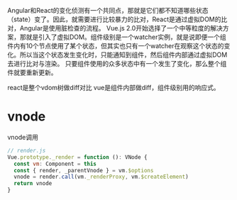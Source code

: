 Angular和React的变化侦测有一个共同点，那就是它们都不知道哪些状态（state）变了。因此，就需要进行比较暴力的比对，React是通过虚拟DOM的比对，Angular是使用脏检查的流程。
Vue.js 2.0开始选择了一个中等粒度的解决方案，那就是引入了虚拟DOM。组件级别是一个watcher实例，就是说即便一个组件内有10个节点使用了某个状态，但其实也只有一个watcher在观察这个状态的变化。所以当这个状态发生变化时，只能通知到组件，然后组件内部通过虚拟DOM去进行比对与渲染。
只要组件使用的众多状态中有一个发生了变化，那么整个组件就要重新更新。


react是整个vdom树做diff对比
vue是组件内部做diff，组件级别用的响应式。

# vnode
vnode调用
```javascript
// render.js
Vue.prototype._render = function (): VNode {
  const vm: Component = this
  const { render, _parentVnode } = vm.$options
  vnode = render.call(vm._renderProxy, vm.$createElement)
  return vnode
}
```



